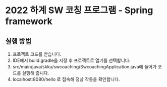 # 2022 하계 SW 코칭 프로그램 - Spring framework

## 실행 방법
1. 프로젝트 코드를 받습니다.
2. IDE에서 build.gradle을 지정 후 프로젝트로 열기를 선택합니다.
3. src/main/java/skku/swcoaching/SwcoachingApplication.java에 들어가 코드를 실행해 줍니다.
4. localhost:8080/hello 로 접속해 정상 작동을 확인합니다.
